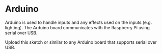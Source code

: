 # Arduino
Arduino is used to handle inputs and any effects used on the inputs (e.g. lighting).
The Arduino board communicates with the Raspberry Pi using serial over USB.

Upload this sketch or similar to any Arduino board that supports serial over USB.